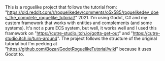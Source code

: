 This is a roguelike project that follows the tutorial from: "https://old.reddit.com/r/roguelikedev/comments/o5x585/roguelikedev_does_the_complete_roguelike_tutorial/" 2021.
I'm using Godot, C# and my custom framework that works with entities and complements (and some systems). It's not a pure ECS system, but well, it works well and I used this framework on "https://cutre-studio.itch.io/gotta-get-out" and "https://cutre-studio.itch.io/turn-around".
The project follows the structure of the original tutorial but I'm peeking at "https://github.com/Bozar/GodotRoguelikeTutorial/wiki" because it uses Godot to.


